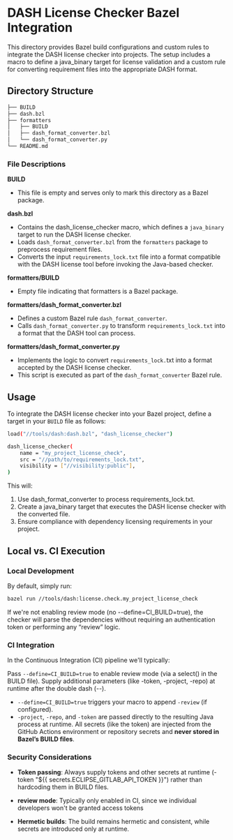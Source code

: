 # DASH License Checker Bazel Integration

This directory provides Bazel build configurations and custom rules to integrate the DASH license checker into projects. The setup includes a macro to define a java_binary target for license validation and a custom rule for converting requirement files into the appropriate DASH format.

## Directory Structure

```bash
├── BUILD
├── dash.bzl
├── formatters
│   ├── BUILD
│   ├── dash_format_converter.bzl
│   └── dash_format_converter.py
└── README.md
```

### File Descriptions

**BUILD**

- This file is empty and serves only to mark this directory as a Bazel package.

**dash.bzl**

- Contains the dash_license_checker macro, which defines a `java_binary` target to run the DASH license checker.
- Loads `dash_format_converter.bzl` from the `formatters` package to preprocess requirement files.
- Converts the input `requirements_lock.txt` file into a format compatible with the DASH license tool before invoking the Java-based checker.

**formatters/BUILD**

- Empty file indicating that formatters is a Bazel package.

**formatters/dash_format_converter.bzl**

- Defines a custom Bazel rule `dash_format_converter`.
- Calls `dash_format_converter.py` to transform `requirements_lock.txt` into a format that the DASH tool can process.

**formatters/dash_format_converter.py**

- Implements the logic to convert `requirements_lock.`txt into a format accepted by the DASH license checker.
- This script is executed as part of the `dash_format_converter` Bazel rule.

## Usage

To integrate the DASH license checker into your Bazel project, define a target in your `BUILD` file as follows:

```bash
load("//tools/dash:dash.bzl", "dash_license_checker")

dash_license_checker(
    name = "my_project_license_check",
    src = "//path/to/requirements_lock.txt",
    visibility = ["//visibility:public"],
)
```

This will:

1. Use dash_format_converter to process requirements_lock.txt.
2. Create a java_binary target that executes the DASH license checker with the converted file.
3. Ensure compliance with dependency licensing requirements in your project.


## Local vs. CI Execution

### Local Development

By default, simply run:

```bash
bazel run //tools/dash:license.check.my_project_license_check
```

If we're not enabling review mode (no --define=CI_BUILD=true), the checker will parse
the dependencies without requiring an authentication token or performing any “review” logic.


### CI Integration

In the Continuous Integration (CI) pipeline  we'll typically:

Pass `--define=CI_BUILD=true` to enable review mode (via a select() in the BUILD file).
Supply additional parameters (like -token, -project, -repo) at runtime after the double dash (--).


- `--define=CI_BUILD=true` triggers your macro to append `-review` (if configured).
- `-project`, `-repo`, and `-token` are passed directly to the resulting Java process at runtime.
All secrets (like the token) are injected from the GitHub Actions environment or repository secrets
and **never stored in Bazel’s BUILD files**.


### Security Considerations
- **Token passing**: Always supply tokens and other secrets at runtime
(-token "${{ secrets.ECLIPSE_GITLAB_API_TOKEN }}") rather than hardcoding them in BUILD files.

- **review mode**: Typically only enabled in CI, since we individual developers won't be granted access tokens

- **Hermetic builds**: The build remains hermetic and consistent, while secrets are introduced only at runtime.
